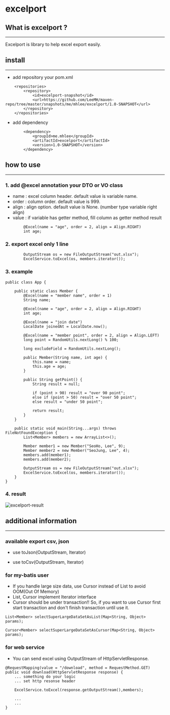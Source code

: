 # excelport

## What is excelport ?

---

Excelport is library to help excel export easily.

## install

---

- add repository your pom.xml
```
    <repositories>
        <repository>
            <id>excelport-snapshot</id>
            <url>https://github.com/LeeMH/maven-repo/tree/master/snapshots/me/mhlee/excelport/1.0-SNAPSHOT</url>
        </repository>
    </repositories>

```

- add dependency
```
        <dependency>
            <groupId>me.mhlee</groupId>
            <artifactId>excelport</artifactId>
            <version>1.0-SNAPSHOT</version>
        </dependency>
```

## how to use

---
 
### 1. add @excel annotation your DTO or VO class

- name : excel column header. default value is variable name.
- order : column order. default value is 999. 
- align : align option. default value is None. (number type variable right align)
- value : if variable has getter method, fill column as getter method result

```
        @Excel(name = "age", order = 2, align = Align.RIGHT)
        int age;
```

### 2. export excel only 1 line
```
        OutputStream os = new FileOutputStream("out.xlsx");
        ExcelService.toExcel(os, members.iterator());
```

### 3. example
```
public class App {

    public static class Member {
        @Excel(name = "member name", order = 1)
        String name;

        @Excel(name = "age", order = 2, align = Align.RIGHT)
        int age;

        @Excel(name = "join date")
        LocalDate joinedAt = LocalDate.now();

        @Excel(name = "member point", order = 2, align = Align.LEFT)
        long point = RandomUtils.nextLong() % 100;

        long excludeField = RandomUtils.nextLong();

        public Member(String name, int age) {
            this.name = name;
            this.age = age;
        }

        public String getPoint() {
            String result = null;

            if (point > 90) result = "over 90 point";
            else if (point > 50) result = "over 50 point";
            else result = "under 50 point";

            return result;
        }
    }

    public static void main(String...args) throws FileNotFoundException {
        List<Member> members = new ArrayList<>();

        Member member1 = new Member("SeoHo, Lee", 9);
        Member member2 = new Member("SeoJung, Lee", 4);
        members.add(member1);
        members.add(member2);

        OutputStream os = new FileOutputStream("out.xlsx");
        ExcelService.toExcel(os, members.iterator());
    }
}
```

### 4. result

![excelport-result](https://user-images.githubusercontent.com/5078531/141324070-4b3fc604-eb38-4fa9-9ef3-3736f0ecd267.png)


## additional information

---

### available export csv, json

- use toJson(OutputStream, Iterator) 

- use toCsv(OutputStream, Iterator)

### for my-batis user 

- If you handle large size data, use  Cursor instead of List to avoid OOM(Out Of Memory)
- List, Cursor implement Iterator interface
- Cursor should be under transaction!! So, if you want to use Cursor first start transaction and don't finish transaction until use it.
``` 
List<Member> selectSuperLargeDataSetAsList(Map<String, Object> params);
 
Cursor<Member> selectSuperLargeDataSetAsCursor(Map<String, Object> params);
```

### for web service

- You can send excel using OutputStream of HttpServletResponse.
```
@RequestMapping(value = "/download", method = RequestMethod.GET)
public void download(HttpServletResponse response) {
    ... something do your logic
    ... set http resonse header
    
    ExcelService.toExcel(response.getOutputStream(),members);
    
    ...
    ...
}
```
